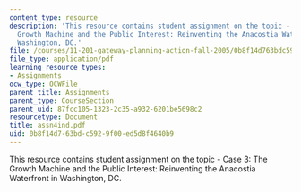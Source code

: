 ```yaml
---
content_type: resource
description: 'This resource contains student assignment on the topic - Case 3: The
  Growth Machine and the Public Interest: Reinventing the Anacostia Waterfront in
  Washington, DC.'
file: /courses/11-201-gateway-planning-action-fall-2005/0b8f14d763bdc5929f00ed5d8f4640b9_assn4ind.pdf
file_type: application/pdf
learning_resource_types:
- Assignments
ocw_type: OCWFile
parent_title: Assignments
parent_type: CourseSection
parent_uid: 87fcc105-1323-2c35-a932-6201be5698c2
resourcetype: Document
title: assn4ind.pdf
uid: 0b8f14d7-63bd-c592-9f00-ed5d8f4640b9
---
```

This resource contains student assignment on the topic - Case 3: The Growth Machine and the Public Interest: Reinventing the Anacostia Waterfront in Washington, DC.

